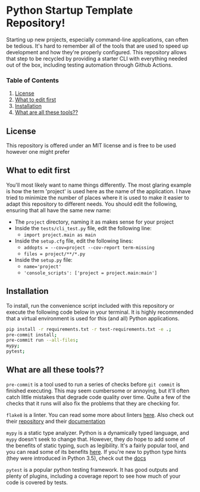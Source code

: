 # Python Startup Template Repository!

Starting up new projects, especially command-line applications, can often be tedious. It's hard to remember all of the tools that are used to speed up development and how they're properly configured. This repository allows that step to be recycled by providing a starter CLI with everything needed out of the box, including testing automation through Github Actions.

### Table of Contents
1. [License](#License)
1. [What to edit first](#What-to-edit-first)
1. [Installation](#Installation)
1. [What are all these tools??](#What-are-all-these-tools)

## License
This repository is offered under an MIT license and is free to be used however one might prefer

## What to edit first
You'll most likely want to name things differently. The most glaring example is how the term 'project' is used here as the name of the application. I have tried to minimize the number of places where it is used to make it easier to adapt this repository to different needs. You should edit the following, ensuring that all have the same new name:

- The `project` directory, naming it as makes sense for your project
- Inside the `tests/cli_test.py` file, edit the following line:
    - `import project.main as main`
- Inside the `setup.cfg` file, edit the following lines:
    - `addopts = --cov=project --cov-report term-missing`
    - `files = project/**/*.py`
- Inside the `setup.py` file:
    - `name='project'`
    - `'console_scripts': ['project = project.main:main']`

## Installation
To install, run the convenience script included with this repository or execute the following code below in your terminal. It is highly recommended that a virtual environment is used for this (and all) Python applications.

```sh
pip install -r requirements.txt -r test-requirements.txt -e .;
pre-commit install;
pre-commit run --all-files;
mypy;
pytest;
```


## What are all these tools??
`pre-commit` is a tool used to run a series of checks before `git commit` is finished executing. This may seem cumbersome or annoying, but it'll often catch little mistakes that degrade code quality over time. Quite a few of the checks that it runs will also fix the problems that they are checking for.

`flake8` is a linter. You can read some more about linters [here](https://en.wikipedia.org/wiki/Lint_(software)).
Also check out their [repository](https://gitlab.com/pycqa/flake8) and their [documentation](https://flake8.pycqa.org/en/latest/)

`mypy` is a static type analyzer. Python is a dynamically typed language, and `mypy` doesn't seek to change that. However, they do hope to add some of the benefits of static typing, such as legibility. It's a fairly popular tool, and you can read some of its benefits [here](https://dropbox.tech/application/our-journey-to-type-checking-4-million-lines-of-python). If you're new to python type hints (they were introduced in Python 3.5), check out the [docs](https://docs.python.org/3/library/typing.html)

`pytest` is a popular python testing framework. It has good outputs and plenty of plugins, including a coverage report to see how much of your code is covered by tests.
